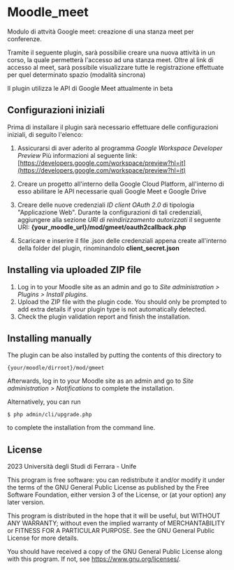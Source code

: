 # Moodle_meet #

Modulo di attvità Google meet: creazione di una stanza meet per conferenze.

Tramite il seguente plugin, sarà possibilie creare una nuova attività in un corso, la quale permetterà l'accesso ad una stanza meet.
Oltre al link di accesso al meet, sarà possibile visualizzare tutte le registrazione effettuate per quel determinato spazio (modalità sincrona)

Il plugin utilizza le API di Google Meet attualmente in beta

## Configurazioni iniziali

Prima di installare il plugin sarà necessario effettuare delle configurazioni iniziali, di seguito l'elenco:

1. Assicurarsi di aver aderito al programma *Google Workspace Developer Preview* 
   Più informazioni al seguente link: [https://developers.google.com/workspace/preview?hl=it](https://developers.google.com/workspace/preview?hl=it)

2. Creare un progetto all'interno della Google Cloud Platform, all'interno di esso abilitare le API necessarie quali Google Meet e Google Drive

3. Creare delle nuove credenziali *ID client OAuth 2.0* di tipologia "Applicazione Web".
   Durante la configurazioni di tali credenziali, aggiungere alla sezione *URI di reindirizzamento autorizzati* il seguente URI: 
   **{your_moodle_url}/mod/gmeet/oauth2callback.php**

4. Scaricare e inserire il file .json delle credenziali appena create all'interno della folder del plugin, rinominandolo **client_secret.json**

## Installing via uploaded ZIP file ##

1. Log in to your Moodle site as an admin and go to _Site administration >
   Plugins > Install plugins_.
2. Upload the ZIP file with the plugin code. You should only be prompted to add
   extra details if your plugin type is not automatically detected.
3. Check the plugin validation report and finish the installation.

## Installing manually ##

The plugin can be also installed by putting the contents of this directory to

    {your/moodle/dirroot}/mod/gmeet

Afterwards, log in to your Moodle site as an admin and go to _Site administration >
Notifications_ to complete the installation.

Alternatively, you can run

    $ php admin/cli/upgrade.php

to complete the installation from the command line.




## License ##

2023 Università degli Studi di Ferrara - Unife

This program is free software: you can redistribute it and/or modify it under
the terms of the GNU General Public License as published by the Free Software
Foundation, either version 3 of the License, or (at your option) any later
version.

This program is distributed in the hope that it will be useful, but WITHOUT ANY
WARRANTY; without even the implied warranty of MERCHANTABILITY or FITNESS FOR A
PARTICULAR PURPOSE.  See the GNU General Public License for more details.

You should have received a copy of the GNU General Public License along with
this program.  If not, see <https://www.gnu.org/licenses/>.
